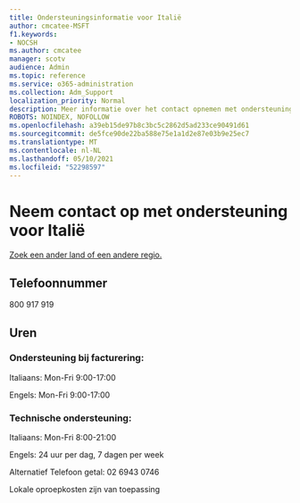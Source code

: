 ```yaml
---
title: Ondersteuningsinformatie voor Italië
author: cmcatee-MSFT
f1.keywords:
- NOCSH
ms.author: cmcatee
manager: scotv
audience: Admin
ms.topic: reference
ms.service: o365-administration
ms.collection: Adm_Support
localization_priority: Normal
description: Meer informatie over het contact opnemen met ondersteuning voor uw land of regio.
ROBOTS: NOINDEX, NOFOLLOW
ms.openlocfilehash: a39eb15de97b8c3bc5c2862d5ad233ce90491d61
ms.sourcegitcommit: de5fce90de22ba588e75e1a1d2e87e03b9e25ec7
ms.translationtype: MT
ms.contentlocale: nl-NL
ms.lasthandoff: 05/10/2021
ms.locfileid: "52298597"
---
```

# <a name="contact-support-for-italy"></a>Neem contact op met ondersteuning voor Italië

[Zoek een ander land of een andere regio.](../../business-video/get-help-support.md)

## <a name="phone-number"></a>Telefoonnummer
800 917 919

## <a name="hours"></a>Uren
### <a name="billing-support"></a>Ondersteuning bij facturering:

Italiaans: Mon-Fri 9:00-17:00

Engels: Mon-Fri 9:00-17:00

### <a name="technical-support"></a>Technische ondersteuning:

Italiaans: Mon-Fri 8:00-21:00

Engels: 24 uur per dag, 7 dagen per week

Alternatief Telefoon getal: 02 6943 0746

Lokale oproepkosten zijn van toepassing
